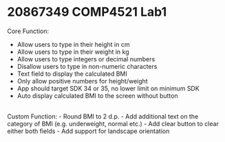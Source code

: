 # 20867349 COMP4521 Lab1

Core Function:  
- Allow users to type in their height in cm
- Allow users to type in their weight in kg
- Allow users to type integers or decimal numbers
- Disallow users to type in non-numeric characters
- Text field to display the calculated BMI
- Only allow positive numbers for height/weight
- App should target SDK 34 or 35, no lower limit on minimum SDK
- Auto display calculated BMI to the screen without button
<br>
Custom Function:  
- Round BMI to 2 d.p.
- Add additional text on the category of BMI (e.g. underweight, normal etc.)
- Add clear button to clear either both fields
- Add support for landscape orientation